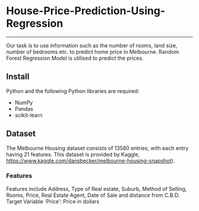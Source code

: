 # House-Price-Prediction-Using-Regression

---

Our task is to use information such as the number of rooms, land size, number of bedrooms etc. to predict home price in Melbourne. Random Forest Regression Model is utilised to predict the prices.

## Install

 Python and the following Python libraries are required:

* NumPy
* Pandas
* scikit-learn

## Dataset

The Melbourne Housing dataset consists of 13580 entries, with each entry having 21 features. This dataset is provided by Kaggle, https://www.kaggle.com/dansbecker/melbourne-housing-snapshot).

### Features

Features include Address, Type of Real estate, Suburb, Method of Selling, Rooms, Price, Real Estate Agent, Date of Sale and distance from C.B.D.
Target Variable 'Price': Price in dollars 


